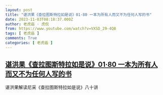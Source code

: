```yaml
---
layout: post
title: "谌洪果《查拉图斯特拉如是说》01·80 一本为所有人而又不为任何人写的书"
date: 2023-11-03T08:18:37.000Z
author: 老虎庙 · 虎侃
from: https://www.youtube.com/watch?v=VXSD_29-4Q8
tags: [ 老虎庙 ]
comments: True
categories: [ 老虎庙 ]
---
```

<!--1698999517000-->
[谌洪果《查拉图斯特拉如是说》01·80 一本为所有人而又不为任何人写的书](https://www.youtube.com/watch?v=VXSD_29-4Q8)
------

<div>
谌洪果解读尼采《查拉图斯特拉如是说》八十讲
</div>
